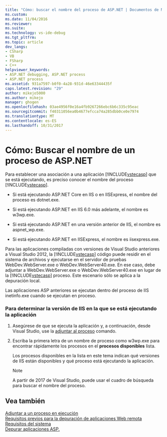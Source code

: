 ```yaml
---
title: "Cómo: buscar el nombre del proceso de ASP.NET | Documentos de Microsoft"
ms.custom: 
ms.date: 11/04/2016
ms.reviewer: 
ms.suite: 
ms.technology: vs-ide-debug
ms.tgt_pltfrm: 
ms.topic: article
dev_langs:
- CSharp
- VB
- FSharp
- C++
helpviewer_keywords:
- ASP.NET debugging, ASP.NET process
- ASP.NET process
ms.assetid: 931a7597-b0f0-4a28-931d-46e63344435f
caps.latest.revision: "29"
author: mikejo5000
ms.author: mikejo
manager: ghogen
ms.openlocfilehash: 03ae4956f0e16a4fb9267266ebc6b6c335c95eac
ms.sourcegitcommit: f40311056ea0b4677efcca74a285dbb0ce0e7974
ms.translationtype: MT
ms.contentlocale: es-ES
ms.lasthandoff: 10/31/2017
---
```

# <a name="how-to-find-the-name-of-the-aspnet-process"></a>Cómo: Buscar el nombre de un proceso de ASP.NET
Para establecer una asociación a una aplicación [!INCLUDE[vstecasp](../code-quality/includes/vstecasp_md.md)] que se está ejecutando, es preciso conocer el nombre del proceso [!INCLUDE[vstecasp](../code-quality/includes/vstecasp_md.md)].  

-   Si está ejecutando ASP.NET Core en IIS o en IISExpress, el nombre del proceso es dotnet.exe.

-   Si está ejecutando ASP.NET en IIS 6.0 más adelante, el nombre es w3wp.exe.  
  
-   Si está ejecutando ASP.NET en una versión anterior de IIS, el nombre es aspnet_wp.exe.

-   Si está ejecutando ASP.NET en IISExpress, el nombre es iisexpress.exe.
  
Para las aplicaciones compiladas con versiones de Visual Studio anteriores a Visual Studio 2012, la [!INCLUDE[vstecasp](../code-quality/includes/vstecasp_md.md)] código puede residir en el sistema de archivos y ejecutarse en el servidor de pruebas WebDev.WebServer.exe o WebDev.WebServer40.exe. En ese caso, debe adjuntar a WebDev.WebServer.exe o WebDev.WebServer40.exe en lugar de la [!INCLUDE[vstecasp](../code-quality/includes/vstecasp_md.md)] proceso. Este escenario sólo se aplica a la depuración local.
  
Las aplicaciones ASP anteriores se ejecutan dentro del proceso de IIS inetinfo.exe cuando se ejecutan en proceso.  

### <a name="to-determine-the-iis-version-under-which-the-application-is-running"></a>Para determinar la versión de IIS en la que se está ejecutando la aplicación  

1.  Asegúrese de que se ejecuta la aplicación y, a continuación, desde Visual Studio, use la [adjuntar al proceso](../debugger/attach-to-running-processes-with-the-visual-studio-debugger.md) comando.

2.  Escriba la primera letra de un nombre de proceso como w3wp.exe para encontrar rápidamente los procesos en el **procesos disponibles** lista.

    Los procesos disponibles en la lista en este tema indican qué versiones de IIS están disponibles y qué proceso está ejecutando la aplicación.

    > [!NOTE]
    > A partir de 2017 de Visual Studio, puede usar el cuadro de búsqueda para buscar el nombre del proceso.
  
## <a name="see-also"></a>Vea también  
 [Adjuntar a un proceso en ejecución](../debugger/attach-to-running-processes-with-the-visual-studio-debugger.md)  
 [Requisitos previos para la depuración de aplicaciones Web remota](../debugger/prerequistes-for-remote-debugging-web-applications.md)   
 [Requisitos del sistema](../debugger/aspnet-debugging-system-requirements.md)   
 [Depurar aplicaciones ASP.](../debugger/how-to-enable-debugging-for-aspnet-applications.md)